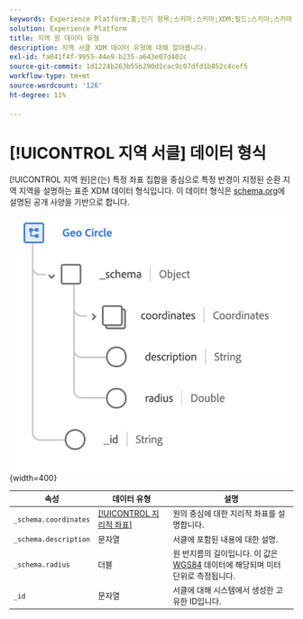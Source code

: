 ```yaml
---
keywords: Experience Platform;홈;인기 항목;스키마;스키마;XDM;필드;스키마;스키마;지역;원;데이터 유형;데이터 유형;데이터 유형;
solution: Experience Platform
title: 지역 원 데이터 유형
description: 지역 서클 XDM 데이터 유형에 대해 알아봅니다.
exl-id: fa041f4f-9955-44e9-b235-a643e07d402c
source-git-commit: 1d1224b263b55b290d2cac9c07dfd1b852c4cef5
workflow-type: tm+mt
source-wordcount: '126'
ht-degree: 11%

---
```


# [!UICONTROL 지역 서클] 데이터 형식

[!UICONTROL 지역 원]은(는) 특정 좌표 집합을 중심으로 특정 반경이 지정된 순환 지역 지역을 설명하는 표준 XDM 데이터 형식입니다. 이 데이터 형식은 [schema.org](https://schema.org/GeoCircle)에 설명된 공개 사양을 기반으로 합니다.

![](../images/data-types/geo-circle.png){width=400}

| 속성 | 데이터 유형 | 설명 |
| --- | --- | --- |
| `_schema.coordinates` | [[!UICONTROL 지리적 좌표]](./geo-coordinates.md) | 원의 중심에 대한 지리적 좌표를 설명합니다. |
| `_schema.description` | 문자열 | 서클에 포함된 내용에 대한 설명. |
| `_schema.radius` | 더블 | 원 반지름의 길이입니다. 이 값은 [WGS84](https://gisgeography.com/wgs84-world-geodetic-system/) 데이터에 해당되며 미터 단위로 측정됩니다. |
| `_id` | 문자열 | 서클에 대해 시스템에서 생성한 고유한 ID입니다. |
